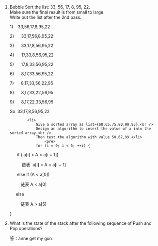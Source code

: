 <html lang="en">

<head>
	<meta charset="utf-8" />
</head>

<body>
		<ol>
			<li>Bubble Sort the list: 33, 56, 17, 8, 95, 22.<br />
				Make sure the final result is from small to large.<br />
				Write out the list after the 2nd pass.
<p>1)      33,56,17,8,95,22</p>

<p>2)      33,17,56,8,95,22</p>

<p>3)      33,17,8,56,95,22</p>

<p>4)      17,33,8,56,95,22</p>

<p>5)      17,8,33,56,95,22</p>

<p>6)      8,17,33,56,95,22</p>

<p>7)      8,17,33,56,22,95</p>

<p>8)      8,17,33,22,56,95</p>

<p>9)      8,17,22,33,56,95</p>

So  33,17,8,56,95,22
			</li>

			<li>
				Give a sorted array as list={60,65,75,80,90,95}.<br />
				Design an algorithm to insert the value of x into the sorted array.<br />
				Then test the algorithm with value 50,67,99.</li>
					<pre>
				for (i = 0; i < 6; ++i) {

      if ( a[i] < A < a[i + 1])

          链表  a[i] < A < a[i + 1]

      else if (A < a[0])

         链表 A < a[0]

     else

         链表 A > a[5]

}
				</pre>
			<li>
				What is the state of the stack after the following sequence of Push and Pop operations?<br />
				<p>答：anne get my gun</p>
			</li>
		</ol>
</body>
</html>
